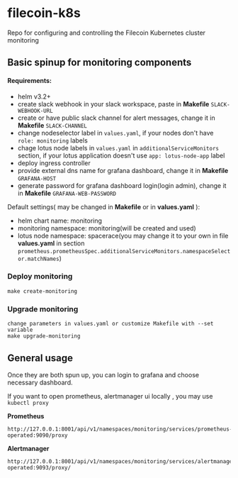 # filecoin-k8s
Repo for configuring and controlling the Filecoin Kubernetes cluster monitoring

## Basic spinup for monitoring components
#### Requirements:
- helm v3.2+
- create slack webhook in your slack workspace, paste in **Makefile** `SLACK-WEBHOOK-URL`
- create or have public slack channel for alert messages, change it in **Makefile**  `SLACK-CHANNEL`
- change nodeselector label in `values.yaml`, if your nodes don't have `role: monitoring` labels
- chage lotus node labels in `values.yaml` in `additionalServiceMonitors` section, if your lotus application doesn't use `app: lotus-node-app` label
- deploy ingress controller 
- provide external dns name for grafana dashboard, change it in **Makefile**  `GRAFANA-HOST`
- generate password for grafana dashboard login(login admin), change it in **Makefile**  `GRAFANA-WEB-PASSWORD`

Default settings( may be changed in **Makefile** or in **values.yaml** ):
- helm chart name: monitoring
- monitoring namespace: monitoring(will be created and used)
- lotus node namespace: spacerace(you may change it to your own in file **values.yaml** in section `prometheus.prometheusSpec.additionalServiceMonitors.namespaceSelector.matchNames`)

### Deploy monitoring

    make create-monitoring

### Upgrade monitoring
    
    change parameters in values.yaml or customize Makefile with --set variable
    make upgrade-monitoring
    

## General usage
Once they are both spun up, you can login to grafana and choose necessary dashboard.

If you want to open prometheus, alertmanager ui locally , you may use `kubectl proxy`

**Prometheus**

    http://127.0.0.1:8001/api/v1/namespaces/monitoring/services/prometheus-operated:9090/proxy

**Alertmanager**

    http://127.0.0.1:8001/api/v1/namespaces/monitoring/services/alertmanager-operated:9093/proxy/
